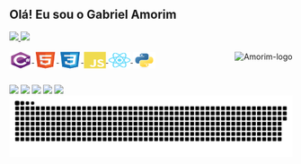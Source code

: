 ## Olá! Eu sou o Gabriel Amorim 
 <div>
  <a href="https://github.com/recnove">
  <img height="180em" src="https://github-readme-stats.vercel.app/api?username=recnove&show_icons=true&theme=dracula&include_all_commits=true&count_private=true"/>
  <img height="180em" src="https://github-readme-stats.vercel.app/api/top-langs/?username=recnove&layout=compact&langs_count=7&theme=dracula"/>
</div>
<div style="display: inline_block"><br>
  <img align="center" alt="Amorim-Csharp" height="30" width="40" src="https://raw.githubusercontent.com/devicons/devicon/master/icons/csharp/csharp-original.svg">
  <img align="center" alt="Amorim-HTML" height="30" width="40" src="https://raw.githubusercontent.com/devicons/devicon/master/icons/html5/html5-original.svg">
  <img align="center" alt="Amorim-CSS" height="30" width="40" src="https://raw.githubusercontent.com/devicons/devicon/master/icons/css3/css3-original.svg">
  <img align="center" alt="Amorim-Js" height="30" width="40" src="https://raw.githubusercontent.com/devicons/devicon/master/icons/javascript/javascript-plain.svg">
  <img align="center" alt="Amorim-React" height="30" width="40" src="https://raw.githubusercontent.com/devicons/devicon/master/icons/react/react-original.svg">
  <img align="center" alt="Amorim-Python" height="30" width="40" src="https://raw.githubusercontent.com/devicons/devicon/master/icons/python/python-original.svg">
  <img align="right" alt="Amorim-logo" src="https://media.discordapp.net/attachments/825593338798800947/872691060579631175/ezgif.com-gif-maker.gif">
</div>
  
  ##
 
<div> 
  <a href="https://instagram.com/amorim.cs" target="_blank"><img src="https://img.shields.io/badge/-Instagram-%23E4405F?style=for-the-badge&logo=instagram&logoColor=white" target="_blank"></a>
 <a href="https://steamcommunity.com/id/RecNove" target="_blank"><img src="https://img.shields.io/badge/Steam-000000?style=for-the-badge&logo=steam&logoColor=white" target="_blank"></a>
  <a href = "mailto:contato@gabriel._amorim@hotmail.com"><img src="https://img.shields.io/badge/-Gmail-%23333?style=for-the-badge&logo=gmail&logoColor=white" target="_blank"></a>
  <a href="https://www.linkedin.com/in/gabrielamorim0" target="_blank"><img src="https://img.shields.io/badge/-LinkedIn-%230077B5?style=for-the-badge&logo=linkedin&logoColor=white" target="_blank"></a> 
 <a href="#" target="_blank"><img src="https://img.shields.io/badge/NVIDIA-GTX1060-76B900?style=for-the-badge&logo=nvidia&logoColor=white"
                                  
![Snake animation](https://github.com/recnove/recnove/blob/output/github-contribution-grid-snake.svg)
 
</div>
